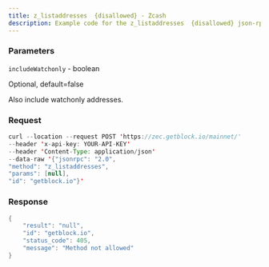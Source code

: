 ```yaml
---
title: z_listaddresses  {disallowed} - Zcash
description: Example code for the z_listaddresses  {disallowed} json-rpc method. Сomplete guide on how to use z_listaddresses  {disallowed} json-rpc in GetBlock.io Web3 documentation.
---
```


### Parameters


`includeWatchonly` - boolean

Optional, default=false

Also include watchonly addresses.

### Request

``` java
curl --location --request POST 'https://zec.getblock.io/mainnet/' 
--header 'x-api-key: YOUR-API-KEY' 
--header 'Content-Type: application/json' 
--data-raw '{"jsonrpc": "2.0",
"method": "z_listaddresses",
"params": [null],
"id": "getblock.io"}'
```

###  Response

``` java
{
    "result": "null",
    "id": "getblock.io",
    "status_code": 405,
    "message": "Method not allowed"
}
```

